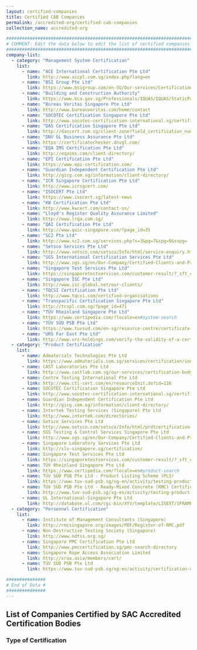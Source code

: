 ```yaml
---
layout: certified-companies
title: Certified CAB Companies
permalink: /accredited-org/certified-cab-companies
collection_name: accredited-org

######################################################################################
# COMMENT: Edit the data below to edit the list of certified companies for this page #
######################################################################################
company-list:
  - category: "Management System Certification"
    list:
      - name: "ACE International Certification Pte Ltd"
        link: http://www.aicpl.com.sg/index.php?lang=en
      - name: "BSI Group Pte Ltd"
        link: https://www.bsigroup.com/en-SG/Our-services/Certification/Certificate-and-Client-Directory-search/
      - name: "Building and Construction Authority"
        link: https://www.bca.gov.sg/Professionals/IQUAS/IQUAS/StaticPages/iso_company.aspx?menuID=7
      - name: "Bureau Veritas Singapore Pte Ltd"
        link: http://www.bureauveritas.com/home/contact   
      - name: "SOCOTEC Certification Singapore Pte Ltd"
        link: http://www.socotec-certification-international.sg/certification/certified-companies
      - name: "DAS Certification Singapore Pte Ltd"
        link: http://dascert.com.sg/client-zone?field_certification_number_value=&field_standard_value=All  
      - name: "DNV GL Business Assurance Pte Ltd"
        link: https://certificatechecker.dnvgl.com/ 
      - name: "EQA IMS Certification Pte Ltd"
        link: http://eqaims.com/client-directory/ 
      - name: "EPI Certification Pte Ltd"
        link: https://www.epi-certification.com/  
      - name: "Guardian Independent Certification Pte Ltd"
        link: http://gicg.com.sg/information/client-directory/ 
      - name: "ICR Singapore Certification Pte Ltd"
        link: http://www.icrsgcert.com/ 
      - name: "ISOCERT Pte Ltd"
        link: https://www.isocert.sg/latest-news 
      - name: "KW Certification Pte Ltd"
        link: http://www.kwcert.com/contact-us/   
      - name: "Lloyd's Register Quality Assurance Limited"
        link: http://www.lrqa.com.sg/
      - name: "QAI Certification Pte Ltd"
        link: http://www.qaic-singapore.com/?page_id=35
      - name: "SC2 Pte Ltd"
        link: http://www.sc2.com.sg/services.php?s=3&pg=7&spg=9&sspg=
      - name: "Setsco Services Pte Ltd"
        link: http://www.setsco.com/setsco/Info/html/service-enquiry.html
      - name: "SGS International Certification Services Pte Ltd"
        link: http://www.sgs.sg/en/Our-Company/Certified-Clients-and-Products/Certified-Client-Directory.aspx
      - name: "Singapore Test Services Pte Ltd"
        link: https://singaporetestservices.com/customer-result/?_sft_category=management-system
      - name: "Singapore ISC Pte Ltd"
        link: http://www.isc-global.net/our-clients/
      - name: "TQCSI Certification Pte Ltd"
        link: http://www.tqcsi.com/certified-organisations
      - name: "Transpacific Certification Singapore Pte Ltd"
        link: http://tcspl.com.sg/?page_id=471
      - name: "TÜV Rheinland Singapore Pte Ltd"
        link: https://www.certipedia.com/?locale=en#system-search
      - name: "TÜV SÜD PSB Pte Ltd"
        link: https://www.tuvsud.com/en-sg/resource-centre/certificate-finder/directory-of-management-system-certified-companies
      - name: "URS Far East Pte Ltd"
        link: http://www.urs-holdings.com/verify-the-validity-of-a-certificate
  - category: "Product Certification"
    list:
      - name: Admaterials Technologies Pte Ltd
        link: https://www.admaterials.com.sg/services/certification/index.html
      - name: CAST Laboratories Pte Ltd
        link: http://www.castlab.com.sg/our-services/certification-body-for-ready-mixed-concrete/
      - name: Centre Testing International Pte Ltd
        link: http://www.cti-cert.com/en/resourceInit.do?id=116
      - name: SOCOTEC Certification Singapore Pte Ltd
        link: http://www.socotec-certification-international.sg/certification/product-certification
      - name: Guardian Independent Certification Pte Ltd
        link: http://gicg.com.sg/information/client-directory/
      - name: Intertek Testing Services (Singapore) Pte Ltd
        link: http://www.intertek.com/directories/
      - name: Setsco Services Pte Ltd
        link: http://www.setsco.com/setsco/Info/html/prdtcertification.html
      - name: SGS Testing & Control Services Singapore Pte Ltd
        link: http://www.sgs.sg/en/Our-Company/Certified-Clients-and-Products/Certified-Client-Directory.aspx
      - name: Singapore Laboratory Services Pte Ltd
        link: http://sls-singapore.sg/certification/
      - name: Singapore Test Services Pte Ltd
        link: https://singaporetestservices.com/customer-result/?_sft_category=fire-safety-products
      - name: TÜV Rheinland Singapore Pte Ltd
        link: https://www.certipedia.com/?locale=en#product-search
      - name: TÜV SÜD PSB Pte Ltd - Product Listing Scheme (PLS)
        link: https://www.tuv-sud-psb.sg/sg-en/activity/testing-product-certification/product-listing-scheme
      - name: TÜV SÜD PSB Pte Ltd - Ready-Mixed Concrete (RMC) Certification Scheme
        link: http://www.tuv-sud-psb.sg/sg-en/activity/testing-product-certification/ready-mixed-concrete-certification-scheme
      - name: UL International-Singapore Pte Ltd
        link: http://database.ul.com/cgi-bin/XYV/template/LISEXT/1FRAME/index.html    
  - category: "Personnel Certification"
    list:
      - name: Institute of Management Consultants (Singapore)
        link: http://rmcsingapore.org/images/PDF/Register-of-RMC.pdf
      - name: Non-Destructive Testing Society (Singapore)
        link: http://www.ndtss.org.sg/
      - name: Singapore PMC Certification Pte Ltd
        link: http://www.pmccertification.sg/pmc-search-directory
      - name: Singapore Rope Access Association Limited
        link: http://sraa.asia/members/cert/
      - name: TÜV SÜD PSB Pte Ltd
        link: https://www.tuv-sud-psb.sg/sg-en/activity/certification-of-persons/singapore-certified-management-consultants-scmc

###############
# End of Data #
###############
---
```


<!-- COMMENT: content of page starts here -->
## List of Companies Certified by SAC Accredited Certification Bodies

### Type of Certification

<!-- COMMENT: html code for accordion of list of certified companies is in '_layouts/certified-companies.html' -->
